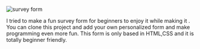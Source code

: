 ![survey form](https://user-images.githubusercontent.com/95610027/214515035-881c5cc9-9461-452c-916f-6506f6c9369d.png)

I tried to make a fun survey form for beginners to enjoy it while making it .
You can clone this project and add your own personalized form and make programming even more fun.
This form is only based in HTML,CSS and it is totally beginner friendly.
